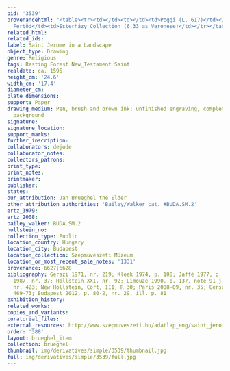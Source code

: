 ```yaml
---
pid: '3539'
provenancehtml: "<table><tr><td></td><td></td><td>Poggi (L. 617)</td></tr><tr><td></td><td>Hungary
  Fertöd</td><td>Esterházy Collection (6.33 as Veronese)</td></tr></table>"
related_html:
related_ids:
label: Saint Jerome in a Landscape
object_type: Drawing
genre: Religious
tags: Resting Forest New_Testament Saint
realdate: ca. 1595
height_cm: '24.6'
width_cm: '17.4'
diameter_cm:
plate_dimensions:
support: Paper
drawing_medium: Pen, brush and brown ink; unfinished engraving, completed with landcape
  background
signature:
signature_location:
support_marks:
further_inscription:
collaborators: dejode
collaborator_notes:
collectors_patrons:
print_type:
print_notes:
printmaker:
publisher:
states:
our_attribution: Jan Brueghel the Elder
other_attribution_authorities: 'Bailey/Walker cat. #BUDA.SM.2'
ertz_1979:
ertz_2008:
bailey_walker: BUDA.SM.2
hollstein_no:
collection_type: Public
location_country: Hungary
location_city: Budapest
location_collection: Szépmüvészeti Múzeum
location_or_most_recent_sale_notes: '1331'
provenance: 6627|6628
bibliography: Gerszi 1971, nr. 219; Kloek 1974, p. 108; Jaffé 1977, p. 41; Salzburg
  1987, nr. 37; Hollstein XXI, nr. 92; Limouze 1990, p. 137, note 91 j; TIB 72, 317,
  nr. 423; New Hollstein, Cort, III, R 30; Paris 2008-09, nr. 35; Gerszi 2009, p.
  469-73; Budapest 2012, p. 80-2, nr. 29, ill. p. 81
exhibition_history:
related_works:
copies_and_variants:
curatorial_files:
external_resources: http://www.szepmuveszeti.hu/adatlap_eng/saint_jerome_in_landscape_11865
order: '388'
layout: brueghel_item
collection: brueghel
thumbnail: img/derivatives/simple/3539/thumbnail.jpg
full: img/derivatives/simple/3539/full.jpg
---
```

